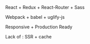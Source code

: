 React + Redux + React-Router + Sass

Webpack + babel + uglify-js

Responsive + Production Ready




Lack of : SSR + cache
